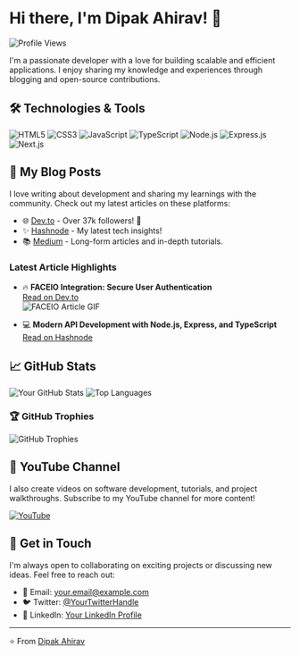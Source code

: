 # Hi there, I'm Dipak Ahirav! 👋

![Profile Views](https://komarev.com/ghpvc/?username=Dipak-Ahirav&color=blue)

I'm a passionate developer with a love for building scalable and efficient applications. I enjoy sharing my knowledge and experiences through blogging and open-source contributions.

## 🛠️ Technologies & Tools

![HTML5](https://img.shields.io/badge/HTML5-E34F26?style=for-the-badge&logo=html5&logoColor=white)
![CSS3](https://img.shields.io/badge/CSS3-1572B6?style=for-the-badge&logo=css3&logoColor=white)
![JavaScript](https://img.shields.io/badge/JavaScript-323330?style=for-the-badge&logo=javascript&logoColor=F7DF1E)
![TypeScript](https://img.shields.io/badge/TypeScript-007ACC?style=for-the-badge&logo=typescript&logoColor=white)
![Node.js](https://img.shields.io/badge/Node.js-339933?style=for-the-badge&logo=nodedotjs&logoColor=white)
![Express.js](https://img.shields.io/badge/Express.js-000000?style=for-the-badge&logo=express&logoColor=white)
![Next.js](https://img.shields.io/badge/Next.js-000000?style=for-the-badge&logo=nextdotjs&logoColor=white)

## 🚀 My Blog Posts

I love writing about development and sharing my learnings with the community. Check out my latest articles on these platforms:

- 🌐 [Dev.to](https://dev.to/dipakahirav) - Over 37k followers! 🎉
- ✨ [Hashnode](https://hashnode.com/@dipakahirav) - My latest tech insights!
- 📚 [Medium](https://medium.com/@dipaksahirav) - Long-form articles and in-depth tutorials.

### Latest Article Highlights

- 🔥 **FACEIO Integration: Secure User Authentication**  
  [Read on Dev.to](https://dev.to/dipakahirav/faceio-integration-secure-user-authentication)  
  ![FACEIO Article GIF](https://path/to/your/gif.gif)

- 💻 **Modern API Development with Node.js, Express, and TypeScript**  
  [Read on Hashnode](https://hashnode.com/@dipakahirav/modern-api-development-with-nodejs-express-typescript)

## 📈 GitHub Stats

![Your GitHub Stats](https://github-readme-stats.vercel.app/api?username=Dipak-Ahirav&show_icons=true&theme=radical)
![Top Languages](https://github-readme-stats.vercel.app/api/top-langs/?username=Dipak-Ahirav&layout=compact&theme=radical)

### 🏆 GitHub Trophies
![GitHub Trophies](https://github-profile-trophy.vercel.app/?username=Dipak-Ahirav&theme=radical&no-frame=true&margin-w=15&margin-h=15)

## 🎥 YouTube Channel

I also create videos on software development, tutorials, and project walkthroughs. Subscribe to my YouTube channel for more content!

[![YouTube](https://img.shields.io/badge/YouTube-FF0000?style=for-the-badge&logo=youtube&logoColor=white)](https://www.youtube.com/@DevDivewithDipak)

## 📝 Get in Touch

I'm always open to collaborating on exciting projects or discussing new ideas. Feel free to reach out:

- 📧 Email: [your.email@example.com](mailto:dipaksahirav@gmail.com)
- 🐦 Twitter: [@YourTwitterHandle](https://x.com/DipakAhirav)
- 💼 LinkedIn: [Your LinkedIn Profile](https://www.linkedin.com/in/dipak-ahirav-606bba128/)

---

⭐️ From [Dipak Ahirav](https://github.com/Dipak-Ahirav)
